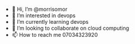 - 👋 Hi, I’m @morrisomor
- 👀 I’m interested in devops
- 🌱 I’m currently learning devops
- 💞️ I’m looking to collaborate on cloud computing
- 📫 How to reach me 07034323920

<!---
morrisomor/morrisomor is a ✨ special ✨ repository because its `README.md` (this file) appears on your GitHub profile.
You can click the Preview link to take a look at your changes.
--->
